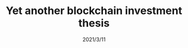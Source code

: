 ---
title: Yet another blockchain investment thesis
date: 2021/3/11
description: Unlicensed casinos and changing the world
---